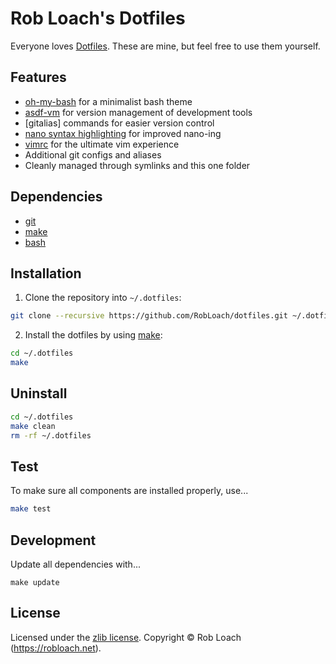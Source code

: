 # Rob Loach's Dotfiles

Everyone loves [Dotfiles](http://dotfiles.github.io). These are mine, but feel free to use them yourself.

## Features

- [oh-my-bash](https://github.com/ohmybash/oh-my-bash) for a minimalist bash theme
- [asdf-vm](https://asdf-vm.com/) for version management of development tools
- [gitalias] commands for easier version control
- [nano syntax highlighting](https://github.com/galenguyer/nano-syntax-highlighting) for improved nano-ing
- [vimrc](https://github.com/amix/vimrc/) for the ultimate vim experience
- Additional git configs and aliases
- Cleanly managed through symlinks and this one folder

## Dependencies

* [git](http://git-scm.com)
* [make](http://gnu.org/software/make)
* [bash](https://www.gnu.org/software/bash/)

## Installation

1. Clone the repository into `~/.dotfiles`:
  ``` bash
  git clone --recursive https://github.com/RobLoach/dotfiles.git ~/.dotfiles
  ```

2. Install the dotfiles by using [make](http://www.gnu.org/software/make/):
  ``` bash
  cd ~/.dotfiles
  make
  ```

## Uninstall

``` bash
cd ~/.dotfiles
make clean
rm -rf ~/.dotfiles
```

## Test

To make sure all components are installed properly, use...
```sh
make test
```

## Development

Update all dependencies with...
```
make update
```

## License

Licensed under the [zlib license](LICENSE). Copyright &copy; Rob Loach (https://robloach.net).
